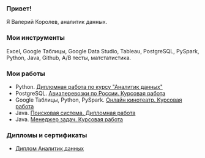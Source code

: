 ### Привет!
Я Валерий Королев, аналитик данных.

### Мои инструменты
Excel, Google Таблицы, Google Data Studio, Tableau, PostgreSQL, PySpark, Python, Java, Github, A/B тесты, матстатистика. 

### Мои работы

* Python. [Дипломная работа по курсу "Аналитик данных"](https://github.com/ValeriiKorolev/DAU-21-diploma)
* PostgreSQL. [Авиаперевозки по России. Курсовая работа](https://github.com/ValeriiKorolev/SQL-36-final)
* Google Таблицы, Python, PySpark. [Онлайн кинотеатр. Курсовая работа](https://github.com/ValeriiKorolev/BigData-final)
* Java. [Поисковая система. Дипломная работа](https://github.com/ValeriiKorolev/pcs-jd-diplom)
* Java. [Менеджер задач. Курсовая работа](https://github.com/ValeriiKorolev/pcs-javacore)

### Дипломы и сертификаты
* [Диплом Аналитик данных](https://github.com/ValeriiKorolev/ValeriiKorolev/blob/main/%D0%94%D0%B8%D0%BF%D0%BB%D0%BE%D0%BC%20%D0%90%D0%BD%D0%B0%D0%BB%D0%B8%D1%82%D0%B8%D0%BA%20%D0%B4%D0%B0%D0%BD%D0%BD%D1%8B%D1%85.jpg)
